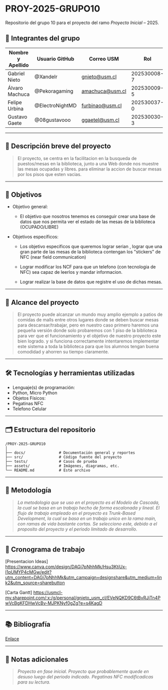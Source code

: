 # PROY-2025-GRUPO10

Repositorio del grupo 10 para el proyecto del ramo *Proyecto Inicial* – 2025.

## 👥 Integrantes del grupo

| Nombre y Apellido | Usuario GitHub | Correo USM               | Rol          |
| ----------------- | -------------- | ------------------------ | ------------ |
| Gabriel   Nieto   | @Xandelr       | gnieto@usm.cl            | 202530008-7  |
| Álvaro    Machuca | @Pekoragaming  | amachuca@usm.cl          | 202530009-5  |
| Felipe    Urbina  | @ElectroNightMD| furbinao@usm.cl          | 202530037-0  |
| Gustavo   Gaete   | @08gustavooo   | ggaetel@usm.cl           | 202530030-3  |

---

## 📝 Descripción breve del proyecto
> El proyecto, se centra en la facilitacion en la busqueda de puestos/mesas en la biblioteca, junto a una Web donde nos muestre las mesas ocupadas y libres. para eliminar la accion de buscar mesas por los pisos que esten vacias.
---

## 🎯 Objetivos

- Objetivo general:
  - El objetivo que nosotros tenemos es conseguir crear una base de datos que nos permita ver el estado de las mesas de la biblioteca (OCUPADO/LIBRE)
  
- Objetivos específicos:
  - Los objetivo especificos que queremos lograr serian , lograr que una gran parte de las mesas de la biblioteca contengan los "stickers" de NFC (near field communication)

  - Lograr modificar los NCF para que un telefono (con tecnologia de NFC) sea capaz de leerlos y mandar informacion.

  - Lograr realizar la base de datos que registre el uso de dichas mesas.

---

## 🧩 Alcance del proyecto

> El proyecto puede alcanzar un mundo muy amplio ejemplo a patios de comidas de malls entre otros lugares donde se deben buscar mesas para descansar/trabajar, pero en nuestro caso primero haremos una pequeña versión donde solo probaremos con 1 piso de la biblioteca para ver que el funcionamiento y el objetivo de nuestro proyecto este bien logrado. y si funciona correctamente intentaremos implementar este sistema a toda la biblioteca para que los alumnos tengan buena comodidad y ahorren su tiempo claramente.

---

## 🛠️ Tecnologías y herramientas utilizadas

- Lenguaje(s) de programación:
- Python, Micro Python
- Objetos Físicos:
- Pegatinas NFC
- Telefono Celular
---

## 🗂️ Estructura del repositorio

```
/PROY-2025-GRUPO10
│
├── docs/               # Documentación general y reportes
├── src/                # Código fuente del proyecto
├── tests/              # Casos de prueba
├── assets/             # Imágenes, diagramas, etc.
└── README.md           # Este archivo
```

---

## 🧪 Metodología

> *La metodologia que se uso en el proyecto es el Modelo de Cascada, la cual se basa en un trabajo hecho de forma escalonada y lineal. El flujo de trabajo empleado en el proyecto es Trunk-Based Development, la cual se basa en un trabajo unico en la rama main, con ramas de vida bastante cortas. Se selecciono este, debido a el proposito del proyecto y el periodo limitado de desarrollo.*

---

## 📅 Cronograma de trabajo

[Presentacion Ideas] https://www.canva.com/design/DAGi7pNhhMk/Hsu3KtiUx-I1pUMYP4cMGw/edit?utm_content=DAGi7pNhhMk&utm_campaign=designshare&utm_medium=link2&utm_source=sharebutton  

[Carta Gantt] https://usmcl-my.sharepoint.com/:x:/g/personal/gnieto_usm_cl/EVeNQKD9C6tBvRJiTn4PwVcBgKFDHwVcBv-MJPKNyf0gZg?e=s4KagD 

---

## 📚 Bibliografía

[Enlace](https://google.com)

---

## 📌 Notas adicionales

> *Proyecto en fase inicial. Proyecto que probablemente quede en desuso luego del periodo indicado. Pegatinas NFC modificadicas para su lectura.*
